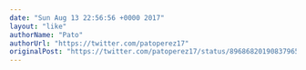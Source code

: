 ```yaml
---
date: "Sun Aug 13 22:56:56 +0000 2017"
layout: "like"
authorName: "Pato"
authorUrl: "https://twitter.com/patoperez17"
originalPost: "https://twitter.com/patoperez17/status/896868201908379650"
---
```


